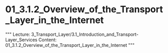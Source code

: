 # 01_3.1.2_Overview_of_the_Transport_Layer_in_the_Internet

"""
Lecture: 3_Transport_Layer/3.1_Introduction_and_Transport-Layer_Services
Content: 01_3.1.2_Overview_of_the_Transport_Layer_in_the_Internet
"""

